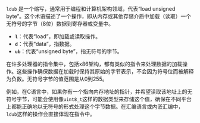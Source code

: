`ldub` 是一个缩写，通常用于编程和计算机架构领域，代表“load unsigned byte”。这个术语描述了一个操作，即从内存或其他存储介质中加载（读取）一个无符号的字节（8位）数据到寄存器或变量中。

- **`l`**：代表“load”，即加载或读取操作。
- **`d`**：代表“data”，指数据。
- **`ub`**：代表“unsigned byte”，指无符号的字节。

在许多处理器的指令集中，包括x86架构，都有类似的指令来处理数据的加载操作。这些操作确保数据在加载时保持其原始的字节表示，不会因为符号位而被解释为负数。无符号字节的值范围是从0到255。

例如，在C语言中，如果你有一个指向内存地址的指针，并希望读取该地址上的无符号字节，可能会使用像`uint8_t`这样的数据类型来存储这个值，确保在不同平台上都能正确地以无符号的形式处理这个字节数据。在汇编语言或内嵌汇编中，`ldub`这样的操作会直接体现在指令中。
